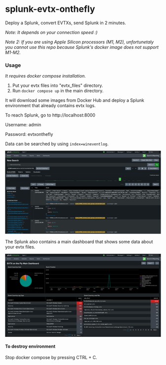 # splunk-evtx-onthefly
Deploy a Splunk, convert EVTXs, send Splunk in 2 minutes.

*Note: It depends on your connection speed :)*

*Note 2: If you are using Apple Silicon processors (M1, M2), unfortunetaly you cannot use this repo because Splunk's docker image does not support M1-M2.*

### Usage

*It requires docker compose installation.*

1. Put your evtx files into "evtx_files" directory.
2. Run `docker compose up` in the main directory.

It will download some images from Docker Hub and deploy a Splunk environment that already contains evtx logs.

To reach Splunk, go to http://localhost:8000

Username: admin

Password: evtxonthefly

Data can be searched by using ``index=wineventlog``.

![Windows logs](./images/logs.png)

The Splunk also contains a main dashboard that shows some data about your evtx files.

![Splunk EVTX Dashboard](./images/dashboard.png)

#### To destroy environment

Stop docker compose by pressing CTRL + C.